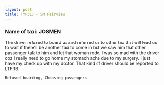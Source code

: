 ```yaml
---
layout: post
title: TYF313 - SM Fairview
---
```


### Name of taxi: JOSMEN

The driver refused to board us and referred us to other tax that will lead us to wait if there'll be another taxi to come in but we saw him that other passenger talk to him and let that woman rode. I was so mad with the driver coz I really need to go home my stomach ache due to my surgery. I just have my check up with my doctor. That kind of driver should be reported to LTFRB.

```Refused boarding, Choosing passengers```
